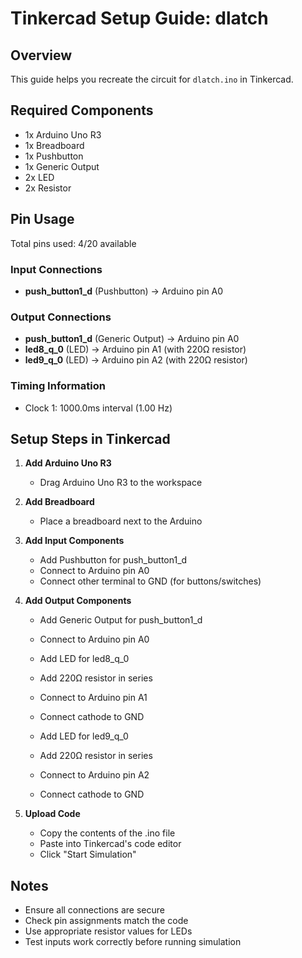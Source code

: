 # Tinkercad Setup Guide: dlatch

## Overview
This guide helps you recreate the circuit for `dlatch.ino` in Tinkercad.

## Required Components
- 1x Arduino Uno R3
- 1x Breadboard
- 1x Pushbutton
- 1x Generic Output
- 2x LED
- 2x Resistor

## Pin Usage
Total pins used: 4/20 available

### Input Connections
- **push_button1_d** (Pushbutton) → Arduino pin A0

### Output Connections
- **push_button1_d** (Generic Output) → Arduino pin A0
- **led8_q_0** (LED) → Arduino pin A1 (with 220Ω resistor)
- **led9_q_0** (LED) → Arduino pin A2 (with 220Ω resistor)

### Timing Information
- Clock 1: 1000.0ms interval (1.00 Hz)

## Setup Steps in Tinkercad

1. **Add Arduino Uno R3**
   - Drag Arduino Uno R3 to the workspace

2. **Add Breadboard**
   - Place a breadboard next to the Arduino

3. **Add Input Components**
   - Add Pushbutton for push_button1_d
   - Connect to Arduino pin A0
   - Connect other terminal to GND (for buttons/switches)

4. **Add Output Components**
   - Add Generic Output for push_button1_d
   - Connect to Arduino pin A0

   - Add LED for led8_q_0
   - Add 220Ω resistor in series
   - Connect to Arduino pin A1
   - Connect cathode to GND

   - Add LED for led9_q_0
   - Add 220Ω resistor in series
   - Connect to Arduino pin A2
   - Connect cathode to GND

5. **Upload Code**
   - Copy the contents of the .ino file
   - Paste into Tinkercad's code editor
   - Click "Start Simulation"

## Notes
- Ensure all connections are secure
- Check pin assignments match the code
- Use appropriate resistor values for LEDs
- Test inputs work correctly before running simulation
